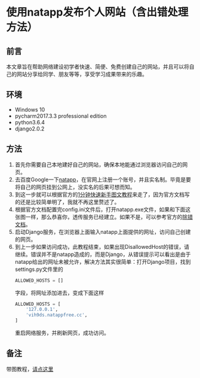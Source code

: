 # 使用natapp发布个人网站（含出错处理方法）

## 前言

本文章旨在帮助网络建设初学者快速、简便、免费创建自己的网站，并且可以将自己的网站分享给同学、朋友等等，享受学习成果带来的乐趣。

## 环境

- Windows 10
- pycharm2017.3.3 professional edition
- python3.6.4
- django2.0.2

## 方法

1. 首先你需要自己本地建好自己的网站，确保本地能通过浏览器访问自己的网页。
2. 去百度Google一下[natapp](https://natapp.cn/)，在官网上注册一个账号，并且实名制。毕竟是要将自己的网页挂到公网上，没实名的后果可想而知。
3. 到这一步就可以根据官方的[1分钟快速新手图文教程](https://natapp.cn/article/natapp_newbie)来走了，因为官方文档写的还是比较简单明了，我就不再这里赘述了。
4. 根据官方文档配置完config.ini文件后，打开natapp.exe文件，如果和下面这张图一样，那么恭喜你，透传服务已经建立。如果不是，可以参考官方的[除错文档](https://natapp.cn/article/errors)。
5. 启动Django服务，在浏览器上面输入natapp上面提供的网址，访问自己创建的网页。
6. 到上一步如果访问成功，此教程结束，如果出现DisallowedHost的错误，请继续。错误并不是natapp造成的，而是Django，从错误提示可以看出是由于natapp给出的网址未被允许，解决方法其实很简单：打开Django项目，找到settings.py文件里的
    ```python
    ALLOWED_HOSTS = []
    ```
    字段，将网址添加进去，变成下面这样
    ```python
    ALLOWED_HOSTS = [
        '127.0.0.1',
        'vih9ds.natappfree.cc',
    ]
    ```
    重启网络服务，并刷新网页，成功访问。

## 备注

带图教程，[请点这里](https://blog.csdn.net/mildddd/article/details/79570001)